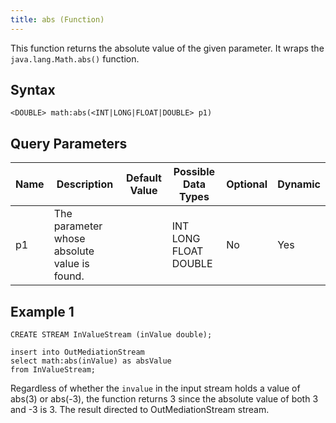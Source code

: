 ```yaml
---
title: abs (Function)
---
```


This function returns the absolute value of the given parameter. It wraps the `java.lang.Math.abs()` function.

## Syntax

    <DOUBLE> math:abs(<INT|LONG|FLOAT|DOUBLE> p1)

## Query Parameters

| Name | Description                                  | Default Value | Possible Data Types   | Optional | Dynamic |
|------|----------------------------------------------|---------------|-----------------------|----------|---------|
| p1   | The parameter whose absolute value is found. |               | INT LONG FLOAT DOUBLE | No       | Yes     |

## Example 1

    CREATE STREAM InValueStream (inValue double);

    insert into OutMediationStream
    select math:abs(inValue) as absValue
    from InValueStream;

Regardless of whether the `invalue` in the input stream holds a value of abs(3) or abs(-3), the function returns 3 since the absolute value of both 3 and -3 is 3. The result directed to OutMediationStream stream.
